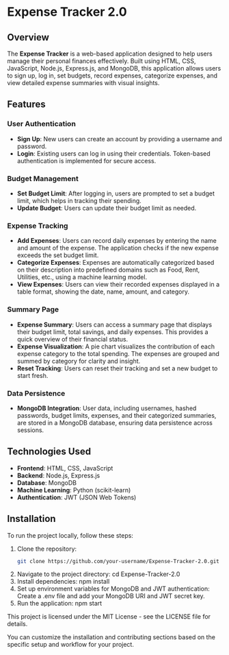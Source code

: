 # Expense Tracker 2.0

## Overview

The **Expense Tracker** is a web-based application designed to help users manage their personal finances effectively. Built using HTML, CSS, JavaScript, Node.js, Express.js, and MongoDB, this application allows users to sign up, log in, set budgets, record expenses, categorize expenses, and view detailed expense summaries with visual insights.

## Features

### User Authentication
- **Sign Up**: New users can create an account by providing a username and password.
- **Login**: Existing users can log in using their credentials. Token-based authentication is implemented for secure access.

### Budget Management
- **Set Budget Limit**: After logging in, users are prompted to set a budget limit, which helps in tracking their spending.
- **Update Budget**: Users can update their budget limit as needed.

### Expense Tracking
- **Add Expenses**: Users can record daily expenses by entering the name and amount of the expense. The application checks if the new expense exceeds the set budget limit.
- **Categorize Expenses**: Expenses are automatically categorized based on their description into predefined domains such as Food, Rent, Utilities, etc., using a machine learning model.
- **View Expenses**: Users can view their recorded expenses displayed in a table format, showing the date, name, amount, and category.

### Summary Page
- **Expense Summary**: Users can access a summary page that displays their budget limit, total savings, and daily expenses. This provides a quick overview of their financial status.
- **Expense Visualization**: A pie chart visualizes the contribution of each expense category to the total spending. The expenses are grouped and summed by category for clarity and insight.
- **Reset Tracking**: Users can reset their tracking and set a new budget to start fresh.

### Data Persistence
- **MongoDB Integration**: User data, including usernames, hashed passwords, budget limits, expenses, and their categorized summaries, are stored in a MongoDB database, ensuring data persistence across sessions.

## Technologies Used
- **Frontend**: HTML, CSS, JavaScript
- **Backend**: Node.js, Express.js
- **Database**: MongoDB
- **Machine Learning**: Python (scikit-learn)
- **Authentication**: JWT (JSON Web Tokens)

## Installation

To run the project locally, follow these steps:

1. Clone the repository:
   ```bash
   git clone https://github.com/your-username/Expense-Tracker-2.0.git
2. Navigate to the project directory:
   cd Expense-Tracker-2.0
3. Install dependencies:
   npm install
4. Set up environment variables for MongoDB and JWT authentication:
   Create a .env file and add your MongoDB URI and JWT secret key.
5. Run the application:
   npm start

This project is licensed under the MIT License - see the LICENSE file for details.

You can customize the installation and contributing sections based on the specific setup and workflow for your project.

   

